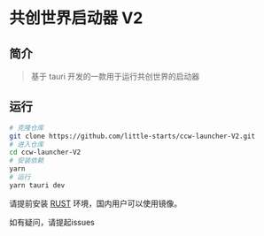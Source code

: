 # 共创世界启动器 V2

## 简介
> 基于 tauri 开发的一款用于运行共创世界的启动器

## 运行
```bash
# 克隆仓库
git clone https://github.com/little-starts/ccw-launcher-V2.git
# 进入仓库
cd ccw-launcher-V2
# 安装依赖
yarn
# 运行
yarn tauri dev
```

请提前安装 [RUST](https://www.rust-lang.org/tools/install) 环境，国内用户可以使用镜像。

如有疑问，请提起issues

